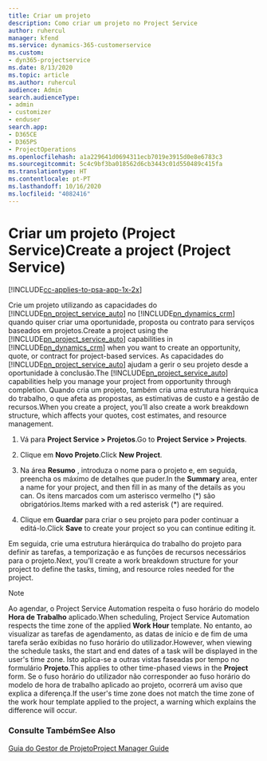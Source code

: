 ```yaml
---
title: Criar um projeto
description: Como criar um projeto no Project Service
author: ruhercul
manager: kfend
ms.service: dynamics-365-customerservice
ms.custom:
- dyn365-projectservice
ms.date: 8/13/2020
ms.topic: article
ms.author: ruhercul
audience: Admin
search.audienceType:
- admin
- customizer
- enduser
search.app:
- D365CE
- D365PS
- ProjectOperations
ms.openlocfilehash: a1a229641d0694311ecb7019e3915d0e8e6783c3
ms.sourcegitcommit: 5c4c9bf3ba018562d6cb3443c01d550489c415fa
ms.translationtype: HT
ms.contentlocale: pt-PT
ms.lasthandoff: 10/16/2020
ms.locfileid: "4082416"
---
```

# <a name="create-a-project-project-service"></a><span data-ttu-id="86943-103">Criar um projeto (Project Service)</span><span class="sxs-lookup"><span data-stu-id="86943-103">Create a project (Project Service)</span></span>

[!INCLUDE[cc-applies-to-psa-app-1x-2x](../includes/cc-applies-to-psa-app-1x-2x.md)]

<span data-ttu-id="86943-104">Crie um projeto utilizando as capacidades do [!INCLUDE[pn_project_service_auto](../includes/pn-project-service-auto.md)] no [!INCLUDE[pn_dynamics_crm](../includes/pn-dynamics-crm.md)] quando quiser criar uma oportunidade, proposta ou contrato para serviços baseados em projetos.</span><span class="sxs-lookup"><span data-stu-id="86943-104">Create a project using the [!INCLUDE[pn_project_service_auto](../includes/pn-project-service-auto.md)] capabilities in [!INCLUDE[pn_dynamics_crm](../includes/pn-dynamics-crm.md)] when you want to create an opportunity, quote, or contract for project-based services.</span></span> <span data-ttu-id="86943-105">As capacidades do [!INCLUDE[pn_project_service_auto](../includes/pn-project-service-auto.md)] ajudam a gerir o seu projeto desde a oportunidade à conclusão.</span><span class="sxs-lookup"><span data-stu-id="86943-105">The [!INCLUDE[pn_project_service_auto](../includes/pn-project-service-auto.md)] capabilities help you manage your project from opportunity through completion.</span></span> <span data-ttu-id="86943-106">Quando cria um projeto, também cria uma estrutura hierárquica do trabalho, o que afeta as propostas, as estimativas de custo e a gestão de recursos.</span><span class="sxs-lookup"><span data-stu-id="86943-106">When you create a project, you’ll also create a work breakdown structure, which affects your quotes, cost estimates, and resource management.</span></span>  
  
1.  <span data-ttu-id="86943-107">Vá para **Project Service > Projetos**.</span><span class="sxs-lookup"><span data-stu-id="86943-107">Go to **Project Service > Projects**.</span></span>  
  
2.  <span data-ttu-id="86943-108">Clique em **Novo Projeto**.</span><span class="sxs-lookup"><span data-stu-id="86943-108">Click **New Project**.</span></span>  
  
3.  <span data-ttu-id="86943-109">Na área **Resumo** , introduza o nome para o projeto e, em seguida, preencha os máximo de detalhes que puder.</span><span class="sxs-lookup"><span data-stu-id="86943-109">In the **Summary** area, enter a name for your project, and then fill in as many of the details as you can.</span></span> <span data-ttu-id="86943-110">Os itens marcados com um asterisco vermelho (\*) são obrigatórios.</span><span class="sxs-lookup"><span data-stu-id="86943-110">Items marked with a red asterisk (\*) are required.</span></span>  
  
4.  <span data-ttu-id="86943-111">Clique em **Guardar** para criar o seu projeto para poder continuar a editá-lo.</span><span class="sxs-lookup"><span data-stu-id="86943-111">Click **Save** to create your project so you can continue editing it.</span></span>  
  
<span data-ttu-id="86943-112">Em seguida, crie uma estrutura hierárquica do trabalho do projeto para definir as tarefas, a temporização e as funções de recursos necessários para o projeto.</span><span class="sxs-lookup"><span data-stu-id="86943-112">Next, you’ll create a work breakdown structure for your project to define the tasks, timing, and resource roles needed for the project.</span></span>  

> [!NOTE]
> <span data-ttu-id="86943-113">Ao agendar, o Project Service Automation respeita o fuso horário do modelo **Hora de Trabalho** aplicado.</span><span class="sxs-lookup"><span data-stu-id="86943-113">When scheduling, Project Service Automation respects the time zone of the applied **Work Hour** template.</span></span> <span data-ttu-id="86943-114">No entanto, ao visualizar as tarefas de agendamento, as datas de início e de fim de uma tarefa serão exibidas no fuso horário do utilizador.</span><span class="sxs-lookup"><span data-stu-id="86943-114">However, when viewing the schedule tasks, the start and end dates of a task will be displayed in the user's time zone.</span></span> <span data-ttu-id="86943-115">Isto aplica-se a outras vistas faseadas por tempo no formulário **Projeto**.</span><span class="sxs-lookup"><span data-stu-id="86943-115">This applies to other time-phased views in the **Project** form.</span></span> <span data-ttu-id="86943-116">Se o fuso horário do utilizador não corresponder ao fuso horário do modelo de hora de trabalho aplicado ao projeto, ocorrerá um aviso que explica a diferença.</span><span class="sxs-lookup"><span data-stu-id="86943-116">If the user's time zone does not match the time zone of the work hour template applied to the project, a warning which explains the difference will occur.</span></span> 
  
### <a name="see-also"></a><span data-ttu-id="86943-117">Consulte Também</span><span class="sxs-lookup"><span data-stu-id="86943-117">See Also</span></span>  
 [<span data-ttu-id="86943-118">Guia do Gestor de Projeto</span><span class="sxs-lookup"><span data-stu-id="86943-118">Project Manager Guide</span></span>](../psa/project-manager-guide.md)
